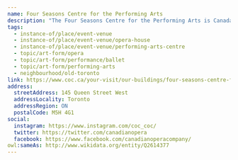 ```yaml
---
name: Four Seasons Centre for the Performing Arts
description: "The Four Seasons Centre for the Performing Arts is Canada's first purpose-built opera house and the home of the Canadian Opera Company and the National Ballet of Canada. Opened in 2006 and designed by Diamond and Schmitt Architects, the centre features a 2,071-seat horseshoe-shaped auditorium with exceptional sightlines and acoustics. The building also includes the R. Fraser Elliott Hall for rehearsals and the Richard Bradshaw Amphitheatre, which hosts free lunchtime concert series. Its modern design and world-class facilities have established it as one of North America's finest performing arts venues."
tags:
  - instance-of/place/event-venue
  - instance-of/place/event-venue/opera-house
  - instance-of/place/event-venue/performing-arts-centre
  - topic/art-form/opera
  - topic/art-form/performance/ballet
  - topic/art-form/performing-arts
  - neighbourhood/old-toronto
link: https://www.coc.ca/your-visit/our-buildings/four-seasons-centre-for-the-performing-arts
address:
  streetAddress: 145 Queen Street West
  addressLocality: Toronto
  addressRegion: ON
  postalCode: M5H 4G1
social:
  instagram: https://www.instagram.com/coc_coc/
  twitter: https://twitter.com/canadianopera
  facebook: https://www.facebook.com/canadianoperacompany/
owl:sameAs: http://www.wikidata.org/entity/Q2614377
---
```

